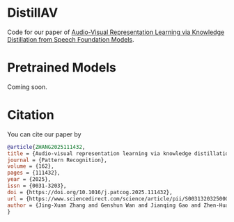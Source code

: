 # DistillAV

Code for our paper of [Audio-Visual Representation Learning via Knowledge Distillation from Speech Foundation Models](https://arxiv.org/abs/2502.05766).

# Pretrained Models

Coming soon.

# Citation

You can cite our paper by

```bibtex
@article{ZHANG2025111432,
title = {Audio-visual representation learning via knowledge distillation from speech foundation models},
journal = {Pattern Recognition},
volume = {162},
pages = {111432},
year = {2025},
issn = {0031-3203},
doi = {https://doi.org/10.1016/j.patcog.2025.111432},
url = {https://www.sciencedirect.com/science/article/pii/S0031320325000925},
author = {Jing-Xuan Zhang and Genshun Wan and Jianqing Gao and Zhen-Hua Ling},
}
```
